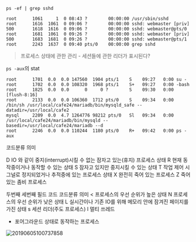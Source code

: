 `ps -ef | grep sshd`

```shell
root      1061     1  0 08:43 ?        00:00:00 /usr/sbin/sshd
root      1616  1061  0 09:06 ?        00:00:00 sshd: webmaster [priv]
500       1618  1616  0 09:06 ?        00:00:00 sshd: webmaster@pts/0
root      1681  1061  0 09:26 ?        00:00:00 sshd: webmaster [priv]
500       1683  1681  0 09:26 ?        00:00:00 sshd: webmaster@pts/1
root      2243  1637  0 09:40 pts/0    00:00:00 grep sshd
```

> 프로세스 상태에 관한 관리 - 세션들에 관한 리더가 표시된다?

`ps -aux`의 stat
```shell
root      1701  0.0  0.0 147560  1904 pts/1    S    09:27   0:00 su -
root      1702  0.0  0.0 108320  1968 pts/1    S+   09:27   0:00 -bash
root      1825  0.0  0.0      0     0 ?        S    09:30   0:00 [flush-8:16]
root      2133  0.0  0.0 106360  1712 pts/0    S    09:34   0:00 /bin/sh /usr/local/cafe24/mariadb/bin/mysqld_safe --datadir=/usr/local/cafe2
mysql     2209  0.0  4.7 1264776 98212 pts/0   Sl   09:34   0:00 /usr/local/cafe24/mariadb/bin/mysqld --basedir=/usr/local/cafe24/mariadb --d
root      2246  0.0  0.0 110244  1180 pts/0    R+   09:42   0:00 ps -aux

```
코드분류	의미

D	IO 와 같이 중지(interrupt)시킬 수 없는 잠자고 있는(휴지) 프로세스 상태
R	현재 동작중이거나 동작할 수 있는 상태
S	잠자고 있지만 중지시킬 수 있는 상태
T	작업 제어 시그널로 정지되었거나 추적중에 있는 프로세스 상태
X	완전히 죽어 있는 프로세스
Z	죽어 있는 좀비 프로세스

두번째 세번째 필드 코드
코드분류	의미
<	프로세스의 우선 순위가 높은 상태
N	프로세스의 우선 순위가 낮은 상태
L	실시간이나 기존 IO를 위해 메모리 안에 잠겨진 페이지를 가진 상태
s	세션 리더(주도 프로세스)
l	멀티 쓰레드
+	포어그라운드 상태로 동작하는 프로세스

![20190605100737858](img-paste-20190605100737858.png)

